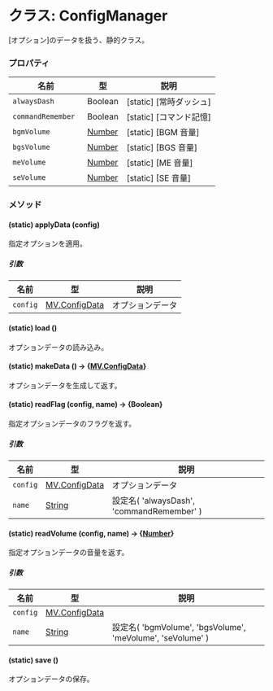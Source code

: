 # クラス: ConfigManager
[オプション]のデータを扱う、静的クラス。


### プロパティ

| 名前 | 型 | 説明 |
| --- | --- | --- |
| `alwaysDash ` | Boolean | [static] [常時ダッシュ] |
| `commandRemember ` | Boolean | [static] [コマンド記憶] |
| `bgmVolume` | [Number](Number.md) | [static] [BGM 音量] |
| `bgsVolume` | [Number](Number.md) | [static] [BGS 音量] |
| `meVolume` | [Number](Number.md) | [static] [ME 音量] |
| `seVolume` | [Number](Number.md) | [static] [SE 音量] |


### メソッド

#### (static) applyData (config)
指定オプションを適用。

##### 引数

| 名前 | 型 | 説明 |
| --- | --- | --- |
| `config` | [MV.ConfigData](MV.ConfigData.md) | オプションデータ |


#### (static) load ()
オプションデータの読み込み。


#### (static) makeData () → {[MV.ConfigData](MV.ConfigData.md)}
オプションデータを生成して返す。


#### (static) readFlag (config, name) → {Boolean}
指定オプションデータのフラグを返す。

##### 引数

| 名前 | 型 | 説明 |
| --- | --- | --- |
| `config` | [MV.ConfigData](MV.ConfigData.md) | オプションデータ |
| `name` | [String](String.md) | 設定名( 'alwaysDash', 'commandRemember' ) |


#### (static) readVolume (config, name) → {[Number](Number.md)}
指定オプションデータの音量を返す。

##### 引数

| 名前 | 型 | 説明 |
| --- | --- | --- |
| `config` | [MV.ConfigData](MV.ConfigData.md) |  |
| `name` | [String](String.md) | 設定名( 'bgmVolume', 'bgsVolume', 'meVolume', 'seVolume' ) |


#### (static) save ()
オプションデータの保存。

